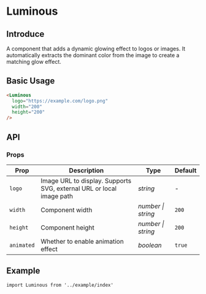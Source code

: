 # Luminous

## Introduce

A component that adds a dynamic glowing effect to logos or images. It automatically extracts the dominant color from the image to create a matching glow effect.

## Basic Usage

```html
<Luminous 
  logo="https://example.com/logo.png"
  width="200"
  height="200"
/>
```

## API

### Props

| Prop | Description | Type | Default |
| --- | --- | --- | --- |
| `logo` | Image URL to display. Supports SVG, external URL or local image path | _string_ | - |
| `width` | Component width | _number \| string_ | `200` |
| `height` | Component height | _number \| string_ | `200` |
| `animated` | Whether to enable animation effect | _boolean_ | `true` |

## Example

```vue
import Luminous from '../example/index'
```
